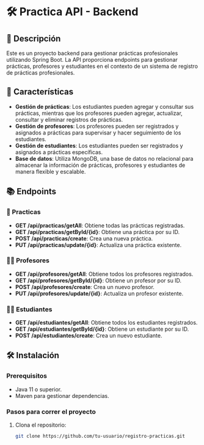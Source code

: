 # 🛠️ Practica API - Backend

## 📜 Descripción

Este es un proyecto backend para gestionar prácticas profesionales utilizando Spring Boot. La API proporciona endpoints para gestionar prácticas, profesores y estudiantes en el contexto de un sistema de registro de prácticas profesionales.

## 🚀 Características

- **Gestión de prácticas**: Los estudiantes pueden agregar y consultar sus prácticas, mientras que los profesores pueden agregar, actualizar, consultar y eliminar registros de prácticas.
- **Gestión de profesores**: Los profesores pueden ser registrados y asignados a prácticas para supervisar y hacer seguimiento de los estudiantes.
- **Gestión de estudiantes**: Los estudiantes pueden ser registrados y asignados a prácticas específicas.
- **Base de datos**: Utiliza MongoDB, una base de datos no relacional para almacenar la información de prácticas, profesores y estudiantes de manera flexible y escalable.

## 📚 Endpoints

### 📝 Practicas

- **GET /api/practicas/getAll**: Obtiene todas las prácticas registradas.
- **GET /api/practicas/getById/{id}**: Obtiene una práctica por su ID.
- **POST /api/practicas/create**: Crea una nueva práctica.
- **PUT /api/practicas/update/{id}**: Actualiza una práctica existente.

### 👨‍🏫 Profesores

- **GET /api/profesores/getAll**: Obtiene todos los profesores registrados.
- **GET /api/profesores/getById/{id}**: Obtiene un profesor por su ID.
- **POST /api/profesores/create**: Crea un nuevo profesor.
- **PUT /api/profesores/update/{id}**: Actualiza un profesor existente.

### 👩‍🎓 Estudiantes

- **GET /api/estudiantes/getAll**: Obtiene todos los estudiantes registrados.
- **GET /api/estudiantes/getById/{id}**: Obtiene un estudiante por su ID.
- **POST /api/estudiantes/create**: Crea un nuevo estudiante.

## 🛠️ Instalación

### Prerequisitos

- Java 11 o superior.
- Maven para gestionar dependencias.

### Pasos para correr el proyecto

1. Clona el repositorio:

   ```bash
   git clone https://github.com/tu-usuario/registro-practicas.git
